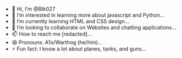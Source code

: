 - 👋 Hi, I’m @Blk027
- 👀 I’m interested in learning more about javascript and Python...
- 🌱 I’m currently learning HTML and CSS design...
- 💞️ I’m looking to collaborate on Websites and chatting applications...
- 📫 How to reach me [redacted]...
- 😄 Pronouns: A1o/Warthog (he/him)...
- ⚡ Fun fact: I know a lot about planes, tanks, and guns...

<!---
Blk027/Blk027 is a ✨ special ✨ repository because its `README.md` (this file) appears on your GitHub profile.
You can click the Preview link to take a look at your changes.
--->

